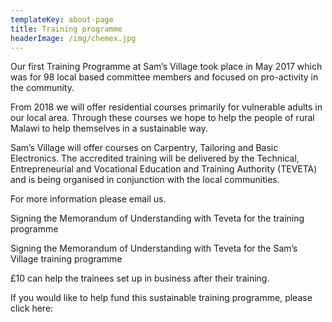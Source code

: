 ```yaml
---
templateKey: about-page
title: Training programme
headerImage: /img/chemex.jpg
---
```

Our first Training Programme at Sam’s Village took place in May 2017 which was for 98 local based committee members and focused on pro-activity in the community.

From 2018  we will offer residential courses primarily for vulnerable adults in our local area.  Through these courses we hope to help the people of rural Malawi to help themselves in a sustainable way.

Sam’s Village will offer courses on Carpentry, Tailoring and Basic Electronics.  The accredited training will be delivered by the Technical, Entrepreneurial and Vocational Education and Training Authority (TEVETA) and is being organised in conjunction with the local communities.

For more information please email us.

 
Signing the Memorandum of Understanding with Teveta for the training programme

Signing the Memorandum of Understanding with Teveta for the Sam’s Village training programme

 

£10 can help the trainees set up in business after their training.

If you would like to help fund this sustainable training programme, please click here:
